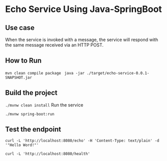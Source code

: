 # Echo Service Using Java-SpringBoot

## Use case

When the service is invoked with a message, the service will respond with the same message received via an HTTP POST.

## How to Run

`mvn clean compile package
`
`java -jar ./target/echo-service-0.0.1-SNAPSHOT.jar`

## Build the project

`./mvnw clean install`
Run the service

`./mvnw spring-boot:run`

## Test the endpoint

```
curl -L 'http://localhost:8080/echo' -H 'Content-Type: text/plain' -d '"Hello Word!"'
```

```
curl -L 'http://localhost:8080/health'
```
